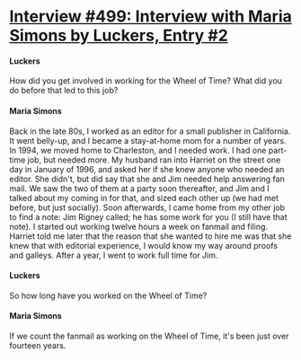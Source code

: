 # [Interview #499: Interview with Maria Simons by Luckers, Entry #2](https://www.theoryland.com/intvmain.php?i=499#2)

#### Luckers

How did you get involved in working for the Wheel of Time? What did you do before that led to this job?

#### Maria Simons

Back in the late 80s, I worked as an editor for a small publisher in California. It went belly-up, and I became a stay-at-home mom for a number of years. In 1994, we moved home to Charleston, and I needed work. I had one part-time job, but needed more. My husband ran into Harriet on the street one day in January of 1996, and asked her if she knew anyone who needed an editor. She didn't, but did say that she and Jim needed help answering fan mail. We saw the two of them at a party soon thereafter, and Jim and I talked about my coming in for that, and sized each other up (we had met before, but just socially). Soon afterwards, I came home from my other job to find a note: Jim Rigney called; he has some work for you (I still have that note). I started out working twelve hours a week on fanmail and filing. Harriet told me later that the reason that she wanted to hire me was that she knew that with editorial experience, I would know my way around proofs and galleys. After a year, I went to work full time for Jim.

#### Luckers

So how long have you worked on the Wheel of Time?

#### Maria Simons

If we count the fanmail as working on the Wheel of Time, it's been just over fourteen years.

